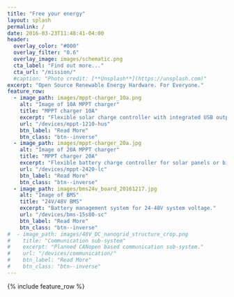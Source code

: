 ```yaml
---
title: "Free your energy"
layout: splash
permalink: /
date: 2016-03-23T11:48:41-04:00
header:
  overlay_color: "#000"
  overlay_filter: "0.6"
  overlay_image: images/schematic.png
  cta_label: "Find out more..."
  cta_url: "/mission/"
  #caption: "Photo credit: [**Unsplash**](https://unsplash.com)"
excerpt: "Open Source Renewable Energy Hardware. For Everyone."
feature_row:
  - image_path: images/mppt-charger_10a.png
    alt: "Image of 10A MPPT charger"
    title: "MPPT charger 10A"
    excerpt: "Flexible solar charge controller with integrated USB output."
    url: "/devices/mppt-1210-hus"
    btn_label: "Read More"
    btn_class: "btn--inverse"
  - image_path: images/mppt-charger_20a.jpg
    alt: "Image of 20A MPPT charger"
    title: "MPPT charger 20A"
    excerpt: "Flexible battery charge controller for solar panels or bicycle generators."
    url: "/devices/mppt-2420-lc"
    btn_label: "Read More"
    btn_class: "btn--inverse"
  - image_path: images/bms24v_board_20161217.jpg
    alt: "Image of BMS"
    title: "24V/48V BMS"
    excerpt: "Battery management system for 24-48V system voltage."
    url: "/devices/bms-15s80-sc"
    btn_label: "Read More"
    btn_class: "btn--inverse"
#  - image_path: images/48V_DC_nanogrid_structure_crop.png
#    title: "Communication sub-system"
#    excerpt: "Planned CANopen based communication sub-system."
#    url: "/devices/communication/"
#    btn_label: "Read More"
#    btn_class: "btn--inverse"
---
```


{% include feature_row %}

